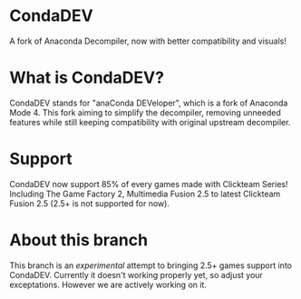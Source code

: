 # CondaDEV
A fork of Anaconda Decompiler, now with better compatibility and visuals!

# What is CondaDEV?
CondaDEV stands for "anaConda DEVeloper", which is a fork of Anaconda Mode 4. This fork aiming to simplify the decompiler, removing unneeded features while still keeping compatibility with original upstream decompiler.

# Support
CondaDEV now support 85% of every games made with Clickteam Series! Including The Game Factory 2, Multimedia Fusion 2.5 to latest Clickteam Fusion 2.5 (2.5+ is not supported for now).

# About this branch
This branch is an *experimental* attempt to bringing 2.5+ games support into CondaDEV. Currently it doesn't working properly yet, so adjust your exceptations. However we are actively working on it.
